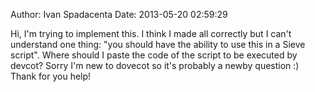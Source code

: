 Author: Ivan Spadacenta
Date: 2013-05-20 02:59:29

Hi, I'm trying to implement this. I think I made all correctly but I can't understand one thing: "you should have the ability to use this in a Sieve script".
Where should I paste the code of the script to be executed by devcot?
Sorry I'm new to dovecot so it's probably a newby question :)
Thank for you help!
